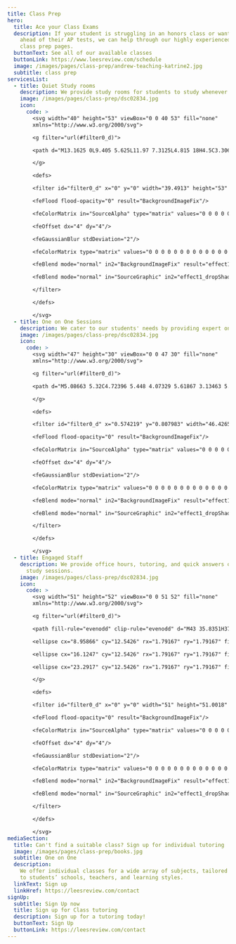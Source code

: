 ```yaml
---
title: Class Prep
hero:
  title: Ace your Class Exams
  description: If your student is struggling in an honors class or want to get
    ahead of their AP tests, we can help through our highly experienced
    class prep pages.
  buttonText: See all of our available classes
  buttonLink: https://www.leesreview.com/schedule
  image: /images/pages/class-prep/andrew-teaching-katrine2.jpg
  subtitle: class prep
servicesList:
  - title: Quiet Study rooms
    description: We provide study rooms for students to study whenever they need.
    image: /images/pages/class-prep/dsc02834.jpg
    icon:
      code: >
        <svg width="40" height="53" viewBox="0 0 40 53" fill="none"
        xmlns="http://www.w3.org/2000/svg">

        <g filter="url(#filter0_d)">

        <path d="M13.1625 0L9.405 5.625L11.97 7.3125L4.815 18H4.5C3.30653 18 2.16193 18.4741 1.31802 19.318C0.474106 20.1619 0 21.3065 0 22.5C0.00277582 23.5273 0.356933 24.5226 1.00363 25.3208C1.65034 26.1189 2.55065 26.6718 3.555 26.8875L12.645 40.5H4.5V45H27V40.5H18L7.9425 25.38C8.62148 24.5735 8.99574 23.5542 9 22.5C9 21.825 8.8425 21.15 8.55 20.5425L15.75 9.8325C15.255 13.6125 17.4375 17.7525 21.2625 20.25L31.2525 5.3325C27.45 2.79 22.77 2.34 19.4625 4.2075L13.1625 0ZM29.9925 11.25L26.2575 16.875C27.7875 17.8875 29.9025 17.4825 30.9375 15.93C31.9725 14.3775 31.5 12.285 29.9925 11.25Z" fill="white"/>

        </g>

        <defs>

        <filter id="filter0_d" x="0" y="0" width="39.4913" height="53" filterUnits="userSpaceOnUse" color-interpolation-filters="sRGB">

        <feFlood flood-opacity="0" result="BackgroundImageFix"/>

        <feColorMatrix in="SourceAlpha" type="matrix" values="0 0 0 0 0 0 0 0 0 0 0 0 0 0 0 0 0 0 127 0"/>

        <feOffset dx="4" dy="4"/>

        <feGaussianBlur stdDeviation="2"/>

        <feColorMatrix type="matrix" values="0 0 0 0 0 0 0 0 0 0 0 0 0 0 0 0 0 0 0.25 0"/>

        <feBlend mode="normal" in2="BackgroundImageFix" result="effect1_dropShadow"/>

        <feBlend mode="normal" in="SourceGraphic" in2="effect1_dropShadow" result="shape"/>

        </filter>

        </defs>

        </svg>
  - title: One on One Sessions
    description: We cater to our students' needs by providing expert one-on-one tutoring.
    image: /images/pages/class-prep/dsc02834.jpg
    icon:
      code: >
        <svg width="47" height="30" viewBox="0 0 47 30" fill="none"
        xmlns="http://www.w3.org/2000/svg">

        <g filter="url(#filter0_d)">

        <path d="M5.08663 5.32C4.72396 5.448 4.07329 5.61867 3.13463 5.832C2.19596 6.024 1.45996 6.152 0.926625 6.216L0.574625 3.976C1.72663 3.74133 2.92129 3.32533 4.15863 2.728C5.41729 2.10933 6.44129 1.46933 7.23063 0.807999H7.26263L9.79063 1.16V18.76L13.4386 19.112V21H1.24663V19.112L5.08663 18.792V5.32ZM19.2309 8.232C18.5695 8.232 17.9935 8.008 17.5029 7.56C17.0122 7.09067 16.7669 6.504 16.7669 5.8C16.7669 5.01067 17.0442 4.37067 17.5989 3.88C18.1749 3.368 18.8682 3.112 19.6789 3.112C20.4469 3.112 21.0549 3.35733 21.5029 3.848C21.9722 4.31733 22.2069 4.88267 22.2069 5.544C22.2069 6.376 21.9295 7.03733 21.3749 7.528C20.8202 7.99733 20.1055 8.232 19.2309 8.232ZM19.2309 21.288C18.5695 21.288 17.9935 21.064 17.5029 20.616C17.0122 20.1467 16.7669 19.56 16.7669 18.856C16.7669 18.0667 17.0442 17.4267 17.5989 16.936C18.1749 16.424 18.8682 16.168 19.6789 16.168C20.4469 16.168 21.0549 16.4133 21.5029 16.904C21.9722 17.3733 22.2069 17.9387 22.2069 18.6C22.2069 19.432 21.9295 20.0933 21.3749 20.584C20.8202 21.0533 20.1055 21.288 19.2309 21.288ZM30.6491 5.32C30.2865 5.448 29.6358 5.61867 28.6971 5.832C27.7585 6.024 27.0225 6.152 26.4891 6.216L26.1371 3.976C27.2891 3.74133 28.4838 3.32533 29.7211 2.728C30.9798 2.10933 32.0038 1.46933 32.7931 0.807999H32.8251L35.3531 1.16V18.76L39.0011 19.112V21H26.8091V19.112L30.6491 18.792V5.32Z" fill="white"/>

        </g>

        <defs>

        <filter id="filter0_d" x="0.574219" y="0.807983" width="46.4265" height="28.48" filterUnits="userSpaceOnUse" color-interpolation-filters="sRGB">

        <feFlood flood-opacity="0" result="BackgroundImageFix"/>

        <feColorMatrix in="SourceAlpha" type="matrix" values="0 0 0 0 0 0 0 0 0 0 0 0 0 0 0 0 0 0 127 0"/>

        <feOffset dx="4" dy="4"/>

        <feGaussianBlur stdDeviation="2"/>

        <feColorMatrix type="matrix" values="0 0 0 0 0 0 0 0 0 0 0 0 0 0 0 0 0 0 0.25 0"/>

        <feBlend mode="normal" in2="BackgroundImageFix" result="effect1_dropShadow"/>

        <feBlend mode="normal" in="SourceGraphic" in2="effect1_dropShadow" result="shape"/>

        </filter>

        </defs>

        </svg>
  - title: Engaged Staff
    description: We provide office hours, tutoring, and quick answers outside of
      study sessions.
    image: /images/pages/class-prep/dsc02834.jpg
    icon:
      code: >
        <svg width="51" height="52" viewBox="0 0 51 52" fill="none"
        xmlns="http://www.w3.org/2000/svg">

        <g filter="url(#filter0_d)">

        <path fill-rule="evenodd" clip-rule="evenodd" d="M43 35.8351H37.625V43.0018L28.07 35.8351H14.3333V28.6685H17.9167V32.2518H29.2633L34.0417 35.8351V32.2518H39.4167V17.9167H35.8333V14.3333H43V35.8351ZM14.93 25.0851L5.375 32.2518V25.0851H0V0L32.25 0.00179167V25.0851H14.93ZM3.58333 21.5018H8.95833V25.0851L13.7367 21.5018H28.6667V3.58512L3.58333 3.58333V21.5018Z" fill="white"/>

        <ellipse cx="8.95866" cy="12.5426" rx="1.79167" ry="1.79167" fill="white"/>

        <ellipse cx="16.1247" cy="12.5426" rx="1.79167" ry="1.79167" fill="white"/>

        <ellipse cx="23.2917" cy="12.5426" rx="1.79167" ry="1.79167" fill="white"/>

        </g>

        <defs>

        <filter id="filter0_d" x="0" y="0" width="51" height="51.0018" filterUnits="userSpaceOnUse" color-interpolation-filters="sRGB">

        <feFlood flood-opacity="0" result="BackgroundImageFix"/>

        <feColorMatrix in="SourceAlpha" type="matrix" values="0 0 0 0 0 0 0 0 0 0 0 0 0 0 0 0 0 0 127 0"/>

        <feOffset dx="4" dy="4"/>

        <feGaussianBlur stdDeviation="2"/>

        <feColorMatrix type="matrix" values="0 0 0 0 0 0 0 0 0 0 0 0 0 0 0 0 0 0 0.25 0"/>

        <feBlend mode="normal" in2="BackgroundImageFix" result="effect1_dropShadow"/>

        <feBlend mode="normal" in="SourceGraphic" in2="effect1_dropShadow" result="shape"/>

        </filter>

        </defs>

        </svg>
mediaSection:
  title: Can't find a suitable class? Sign up for individual tutoring
  image: /images/pages/class-prep/books.jpg
  subtitle: One on One
  description:
    We offer individual classes for a wide array of subjects, tailored
    to students’ schools, teachers, and learning styles.
  linkText: Sign up
  linkHref: https://leesreview.com/contact
signUp:
  subtitle: Sign Up now
  title: Sign up for Class tutoring
  description: Sign up for a tutoring today!
  buttonText: Sign Up
  buttonLink: https://leesreview.com/contact
---
```

